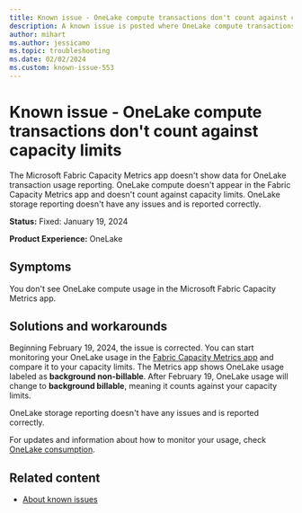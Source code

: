 ```yaml
---
title: Known issue - OneLake compute transactions don't count against capacity limits
description: A known issue is posted where OneLake compute transactions don't count against capacity limits
author: mihart
ms.author: jessicamo
ms.topic: troubleshooting 
ms.date: 02/02/2024
ms.custom: known-issue-553
---
```


# Known issue - OneLake compute transactions don't count against capacity limits

The Microsoft Fabric Capacity Metrics app doesn't show data for OneLake transaction usage reporting. OneLake compute doesn't appear in the Fabric Capacity Metrics app and doesn't count against capacity limits. OneLake storage reporting doesn't have any issues and is reported correctly.

**Status:** Fixed: January 19, 2024

**Product Experience:** OneLake

## Symptoms

You don't see OneLake compute usage in the Microsoft Fabric Capacity Metrics app.

## Solutions and workarounds

Beginning February 19, 2024, the issue is corrected. You can start monitoring your OneLake usage in the [Fabric Capacity Metrics app](../../enterprise/metrics-app.md) and compare it to your capacity limits. The Metrics app shows OneLake usage labeled as **background non-billable**. After February 19, OneLake usage will change to **background billable**, meaning it counts against your capacity limits.

OneLake storage reporting doesn't have any issues and is reported correctly.

For updates and information about how to monitor your usage, check [OneLake consumption](../../onelake/onelake-consumption.md).

## Related content

- [About known issues](https://support.fabric.microsoft.com/known-issues)
